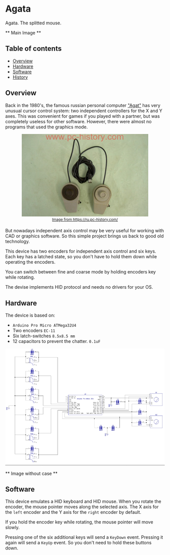 # Agata
Agata. The splitted mouse.

** Main Image **

## Table of contents
* [Overview](#overview)
* [Hardware](#hardware)
* [Software](#software)
* [History](#history)


## Overview
Back in the 1980's, the famous russian personal computer ["Agat"](http://agatcomp.ru/agat/index.shtml) has very unusual cursor control system: two independent controllers for the X and Y axes. This was convenient for games if you played with a partner, but was completely useless for other software. However, there were almost no programs that used the graphics mode.
<p align="center"><img src="img/agat.jpg"/><br>
<sup><a href="https://ru.pc-history.com/">Image from https://ru.pc-history.com/</a></sup>
</p>

But nowadays independent axis control may be very useful for working with CAD or graphics software. So this simple project brings us back to good old technology.

This device has two encoders for independent axis control and six keys. Each key has a latched state, so you don't have to hold them down while operating the encoders.

You can switch between fine and coarse mode by holding encoders key while rotating.

The devise implements HID protocol and needs no drivers for your OS.



## Hardware
The device is based on:
*  `Arduino Pro Micro ATMega32U4` 
*  Two encoders `EC-11`
*  Six latch-switches `8.5x8.5 mm`
*  12 capacitors to prevent the chatter. `0.1uF`

<p align="center"><img src="img/schematic.png"/>

** Image without case **


## Software
This device emulates a HID keyboard and HID mouse. When you rotate the encoder, the mouse pointer moves along the selected axis. The X axis for the `left` encoder and the Y axis for the `right` encoder by default.

If you hold the encoder key while rotating, the mouse pointer will move slowly.

Pressing one of the six additional keys will send a `KeyDown` event. Pressing it again will send a `KeyUp` event. So you don't need to hold these buttons down.
